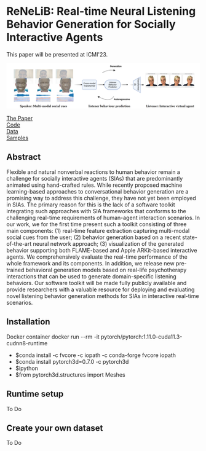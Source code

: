 <h1>ReNeLiB: Real-time Neural Listening Behavior Generation for Socially Interactive Agents</h1>

This paper will be presented at ICMI'23.


![Teaser](docs/teaser.png)

<div class="row">
<div class="col-sm-3"><a href="https://doi.org/10.1145/3577190.3614133" class="btn">The Paper</a></div>
<div class="col-sm-3"><a href="https://github.com/Daksitha/ReNeLib" target="_blank" class="btn">Code</a></div>
<div class="col-sm-3"><a href="#data">Data</a></div>
<div class="col-sm-3"><a href="#video-samples">Samples</a></div>
</div>


## Abstract
Flexible and natural nonverbal reactions to human behavior remain a challenge for socially interactive agents (SIAs) that are predominantly animated using hand-crafted rules. 
While recently proposed machine learning-based approaches to conversational behavior generation are a promising way to address this challenge, they have not yet been employed in SIAs. 
The primary reason for this is the lack of a software toolkit integrating such approaches with SIA frameworks that conforms to the challenging real-time requirements of human-agent interaction scenarios. 
In our work, we for the first time present such a toolkit consisting of three main components: (1) real-time feature extraction capturing multi-modal social cues from the user; (2) behavior generation based on a recent state-of-the-art neural network approach; (3) visualization of the generated behavior supporting both FLAME-based and Apple ARKit-based interactive agents.
We comprehensively evaluate the real-time performance of the whole framework and its components.
In addition, we release new pre-trained behavioral generation models based on real-life psychotherapy interactions that can be used to generate domain-specific listening behaviors.
Our software toolkit will be made fully publicly available and provide researchers with a valuable resource for deploying and evaluating novel listening behavior generation methods for SIAs in interactive real-time scenarios.

## Installation
Docker container
docker run --rm -it pytorch/pytorch:1.11.0-cuda11.3-cudnn8-runtime
- $conda install -c fvcore -c iopath -c conda-forge fvcore iopath
- $conda install pytorch3d=0.7.0 -c pytorch3d
- $ipython
- $from pytorch3d.structures import Meshes

## Runtime setup
To Do

## Create your own dataset
To Do
